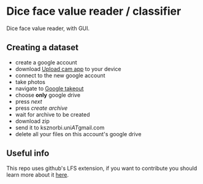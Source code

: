 # Dice face value reader / classifier

Dice face value reader, with GUI.

## Creating a dataset

- create a google account
- download [Upload cam app](http://uploadcamapp.com/) to your device
- connect to the new google account
- take photos
- navigate to [Google takeout](https://takeout.google.com/settings/takeout)
- choose **only** google drive
- press *next*
- press *create archive*
- wait for archive to be created
- download zip
- send it to ksznorbi.uni*AT*gmail.com
- delete all your files on this account's google drive

## Useful info

This repo uses github's LFS extension, if you want to contribute you should learn more about it [here](https://git-lfs.github.com/).